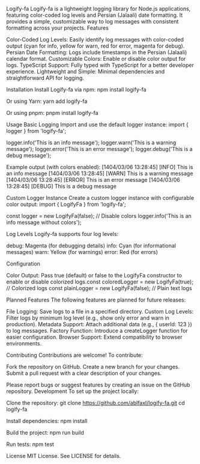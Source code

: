 Logify-fa
Logify-fa is a lightweight logging library for Node.js applications, featuring color-coded log levels and Persian (Jalaali) date formatting. It provides a simple, customizable way to log messages with consistent formatting across your projects.
Features

Color-Coded Log Levels: Easily identify log messages with color-coded output (cyan for info, yellow for warn, red for error, magenta for debug).
Persian Date Formatting: Logs include timestamps in the Persian (Jalaali) calendar format.
Customizable Colors: Enable or disable color output for logs.
TypeScript Support: Fully typed with TypeScript for a better developer experience.
Lightweight and Simple: Minimal dependencies and straightforward API for logging.

Installation
Install Logify-fa via npm:
npm install logify-fa

Or using Yarn:
yarn add logify-fa

Or using pnpm:
pnpm install logify-fa

Usage
Basic Logging
Import and use the default logger instance:
import { logger } from 'logify-fa';

logger.info('This is an info message');
logger.warn('This is a warning message');
logger.error('This is an error message');
logger.debug('This is a debug message');

Example output (with colors enabled):
[1404/03/06 13:28:45] [INFO] This is an info message
[1404/03/06 13:28:45] [WARN] This is a warning message
[1404/03/06 13:28:45] [ERROR] This is an error message
[1404/03/06 13:28:45] [DEBUG] This is a debug message

Custom Logger Instance
Create a custom logger instance with configurable color output:
import { LogifyFa } from 'logify-fa';

const logger = new LogifyFa(false); // Disable colors
logger.info('This is an info message without colors');

Log Levels
Logify-fa supports four log levels:

debug: Magenta (for debugging details)
info: Cyan (for informational messages)
warn: Yellow (for warnings)
error: Red (for errors)

Configuration

Color Output: Pass true (default) or false to the LogifyFa constructor to enable or disable colorized logs.const coloredLogger = new LogifyFa(true); // Colorized logs
const plainLogger = new LogifyFa(false); // Plain text logs

Planned Features
The following features are planned for future releases:

File Logging: Save logs to a file in a specified directory.
Custom Log Levels: Filter logs by minimum log level (e.g., show only error and warn in production).
Metadata Support: Attach additional data (e.g., { userId: 123 }) to log messages.
Factory Function: Introduce a createLogger function for easier configuration.
Browser Support: Extend compatibility to browser environments.

Contributing
Contributions are welcome! To contribute:

Fork the repository on GitHub.
Create a new branch for your changes.
Submit a pull request with a clear description of your changes.

Please report bugs or suggest features by creating an issue on the GitHub repository.
Development
To set up the project locally:

Clone the repository:
git clone https://github.com/ablfaxl/logify-fa.git
cd logify-fa

Install dependencies:
npm install

Build the project:
npm run build

Run tests:
npm test

License
MIT License. See LICENSE for details.
